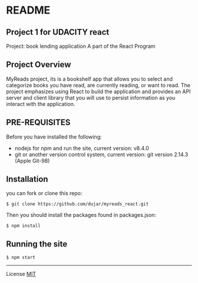 
# README


## Project 1 for UDACITY react

Project: book lending application
A part of the React Program

## Project Overview
MyReads project, its is a bookshelf app that allows you to select and categorize books you have read, are currently reading, or want to read. The project emphasizes using React to build the application and provides an API server and client library that you will use to persist information as you interact with the application.
## PRE-REQUISITES

Before you have installed the following:

* nodejs for npm and run the site, current version: v8.4.0
* git or another version control system, current version: git version 2.14.3 (Apple Git-98)


## Installation

you can fork or clone this repo:

`$ git clone https://github.com/dujar/myreads_react.git`

Then you should install the packages found in packages.json:

`$ npm install`
## Running the site

`$ npm start`

***

License [MIT](https://opensource.org/licenses/MIT)
